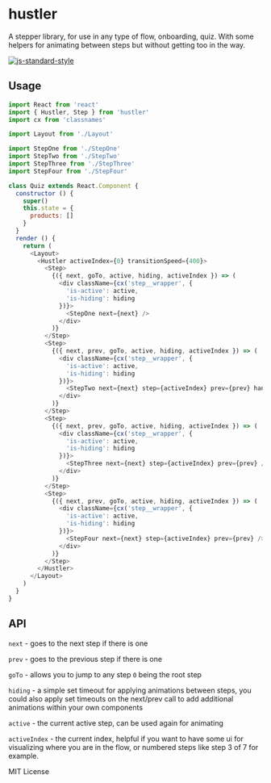 # hustler

A stepper library, for use in any type of flow, onboarding, quiz. With some helpers for animating between steps but without getting too in the way.

[![js-standard-style](https://cdn.rawgit.com/feross/standard/master/badge.svg)](http://standardjs.com)

## Usage

```javascript
import React from 'react'
import { Hustler, Step } from 'hustler'
import cx from 'classnames'

import Layout from './Layout'

import StepOne from './StepOne'
import StepTwo from './StepTwo'
import StepThree from './StepThree'
import StepFour from './StepFour'

class Quiz extends React.Component {
  constructor () {
    super()
    this.state = {
      products: []
    }
  }
  render () {
    return (
      <Layout>
        <Hustler activeIndex={0} transitionSpeed={400}>
          <Step>
            {({ next, goTo, active, hiding, activeIndex }) => (
              <div className={cx('step__wrapper', {
                'is-active': active,
                'is-hiding': hiding
              })}>
                <StepOne next={next} />
              </div>
            )}
          </Step>
          <Step>
            {({ next, prev, goTo, active, hiding, activeIndex }) => (
              <div className={cx('step__wrapper', {
                'is-active': active,
                'is-hiding': hiding
              })}>
                <StepTwo next={next} step={activeIndex} prev={prev} handleProduct={(i) => this.setState({product: i})} />
              </div>
            )}
          </Step>
          <Step>
            {({ next, prev, goTo, active, hiding, activeIndex }) => (
              <div className={cx('step__wrapper', {
                'is-active': active,
                'is-hiding': hiding
              })}>
                <StepThree next={next} step={activeIndex} prev={prev} />
              </div>
            )}
          </Step>
          <Step>
            {({ next, prev, goTo, active, hiding, activeIndex }) => (
              <div className={cx('step__wrapper', {
                'is-active': active,
                'is-hiding': hiding
              })}>
                <StepFour next={next} step={activeIndex} prev={prev} />
              </div>
            )}
          </Step>
        </Hustler>
      </Layout>
    )
  }
}

```

## API

`next` - goes to the next step if there is one

`prev` - goes to the previous step if there is one

`goTo` - allows you to jump to any step `0` being the root step

`hiding` - a simple set timeout for applying animations between steps, you could also apply set timeouts on the next/prev call to add additional animations within your own components

`active` - the current active step, can be used again for animating

`activeIndex` - the current index, helpful if you want to have some ui for visualizing where you are in the flow, or numbered steps like step 3 of 7 for example.



MIT License
